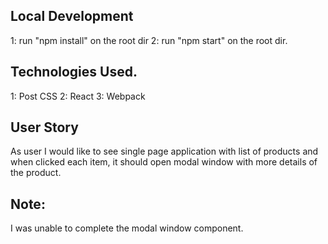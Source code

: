 ## Local Development
1: run "npm install" on the root dir
2: run "npm start" on the root dir.

## Technologies Used.
1: Post CSS
2: React
3: Webpack

## User Story
As user I would like to see single page application with list of products and when clicked each item, it should open modal window with more details of the product.


## Note:
I was unable to complete the modal window component.
